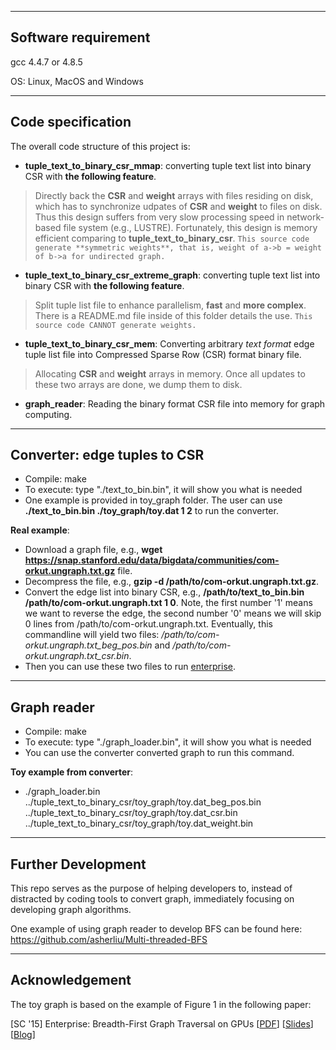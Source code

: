 -----
Software requirement
-----
gcc 4.4.7 or 4.8.5

OS: Linux, MacOS and Windows

-----
Code specification
---------
The overall code structure of this project is:

- **tuple_text_to_binary_csr_mmap**: converting tuple text list into binary CSR with **the following feature**. 
> Directly back the **CSR** and **weight** arrays with files residing on disk, which has to synchronize udpates of **CSR** and **weight** to files on disk. Thus this design suffers from very slow processing speed in network-based file system (e.g., LUSTRE). Fortunately, this design is memory efficient comparing to **tuple_text_to_binary_csr**.
> ```This source code generate **symmetric weights**, that is, weight of a->b = weight of b->a for undirected graph.```




- **tuple_text_to_binary_csr_extreme_graph**: converting tuple text list into binary CSR with **the following feature**. 
> Split tuple list file to enhance parallelism, **fast** and **more complex**. There is a README.md file inside of this folder details the use.
> ```This source code CANNOT generate weights.```

- **tuple_text_to_binary_csr_mem**:
Converting arbitrary *text format* edge tuple list file into Compressed Sparse Row (CSR) format binary file. 
> Allocating **CSR** and **weight** arrays in memory. Once all updates to these two arrays are done, we dump them to disk.



- **graph_reader**: Reading the binary format CSR file into memory for graph computing.


-----
Converter: edge tuples to CSR
----
- Compile: make
- To execute: type "./text_to_bin.bin", it will show you what is needed
- One example is provided in toy_graph folder. The user can use **./text_to_bin.bin ./toy_graph/toy.dat 1 2** to run the converter.


**Real example**:
- Download a graph file, e.g., **wget https://snap.stanford.edu/data/bigdata/communities/com-orkut.ungraph.txt.gz** file. 
- Decompress the file, e.g., **gzip -d /path/to/com-orkut.ungraph.txt.gz**. 
- Convert the edge list into binary CSR, e.g., **/path/to/text_to_bin.bin /path/to/com-orkut.ungraph.txt 1 0**. Note, the first number '1' means we want to reverse the edge, the second number '0' means we will skip 0 lines from /path/to/com-orkut.ungraph.txt. Eventually, this commandline will yield two files: */path/to/com-orkut.ungraph.txt_beg_pos.bin* and */path/to/com-orkut.ungraph.txt_csr.bin*. 
- Then you can use these two files to run [enterprise](https://github.com/iHeartGraph/Enterprise).


-----
Graph reader
----
- Compile: make
- To execute: type "./graph_loader.bin", it will show you what is needed
- You can use the converter converted graph to run this command. 

**Toy example from converter**:
- ./graph_loader.bin ../tuple_text_to_binary_csr/toy_graph/toy.dat_beg_pos.bin  ../tuple_text_to_binary_csr/toy_graph/toy.dat_csr.bin ../tuple_text_to_binary_csr/toy_graph/toy.dat_weight.bin 

--------
Further Development
--------------
This repo serves as the purpose of helping developers to, instead of distracted by coding tools to convert graph, immediately focusing on developing graph algorithms. 

One example of using graph reader to develop BFS can be found here: https://github.com/asherliu/Multi-threaded-BFS


----
Acknowledgement
----
The toy graph is based on the example of Figure 1 in the following paper:

[SC '15] Enterprise: Breadth-First Graph Traversal on GPUs [[PDF](http://hang-liu.com/publication/enterprise_sc15.pdf)] [[Slides](http://hang-liu.com/publication/enterprise_slides.pdf)] [[Blog](http://hang-liu.com/enterprise_blog.html)]

